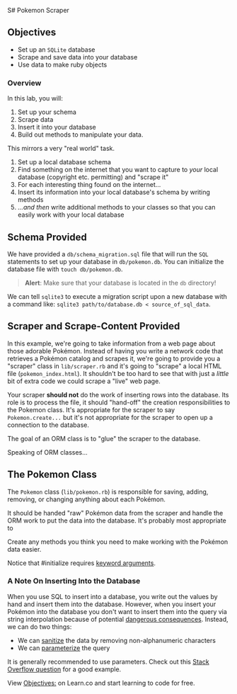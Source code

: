 S# Pokemon Scraper

## Objectives

- Set up an `SQLite` database
- Scrape and save data into your database
- Use data to make ruby objects

### Overview

In this lab, you will:

1. Set up your schema
2. Scrape data
3. Insert it into your database
4. Build out methods to manipulate your data.

This mirrors a very "real world" task.

1. Set up a local database schema
2. Find something on the internet that you want to capture to _your_ local database (copyright etc. permitting) and "scrape it"
3. For each interesting thing found on the internet...
4. Insert its information into your local database's schema by writing methods
5. _...and then_ write additional methods to your classes so that you can
   easily work with your local database

## Schema Provided

We have provided a `db/schema_migration.sql` file that will run the `SQL`
statements to set up your database in `db/pokemon.db`. You can initialize the
database file with `touch db/pokemon.db`.

> **Alert**: Make sure that your database is located in the `db` directory!

We can tell `sqlite3` to execute a migration script upon a new database with a
command like: `sqlite3 path/to/database.db < source_of_sql_data`.

## Scraper and Scrape-Content Provided

In this example, we're going to take information from a web page about those
adorable Pokémon. Instead of having you write a network code that retrieves a
Pokémon catalog and scrapes it, we're going to provide you a "scraper" class in
`lib/scraper.rb` and it's going to "scrape" a local HTML file
(`pokemon_index.html`). It shouldn't be too hard to see that with just a
_little_ bit of extra code we could scrape a "live" web page.

Your scraper **should not** do the work of inserting rows into the database.
Its role is to process the file, it should "hand-off" the creation
responsibilities to the Pokemon class. It's appropriate for the scraper to say
`Pokemon.create...` but it's not appropriate for the scraper to open up a
connection to the database.

The goal of an ORM class is to "glue" the scraper to the database.

Speaking of ORM classes...

## The Pokemon Class

The `Pokemon` class (`lib/pokemon.rb`) is responsible for saving, adding,
removing, or changing anything about each Pokémon.

It should be handed "raw" Pokémon data from the scraper and handle the ORM work
to put the data into the database. It's probably most appropriate to 

Create any methods you think you need to make working with the Pokémon data
easier.

Notice that #initialize requires [keyword arguments][].

### A Note On Inserting Into the Database

When you use SQL to insert into a database, you write out the values by hand
and insert them into the database.  However, when you insert your Pokémon into
the database you don't want to insert them into the query via string
interpolation because of potential [dangerous consequences][]. Instead, we can
do two things:

- We can [sanitize][] the data by removing non-alphanumeric characters
- We can [parameterize][] the query

It is generally recommended to use parameters. Check out this [Stack Overflow
question][] for a good example.

[dangerous consequences]: http://xkcd.com/327/
[sanitize]: https://www.quora.com/What-exactly-is-data-sanitization-with-respect-to-SQL-injection
[parameterize]: https://stackoverflow.com/questions/4712037/what-is-parameterized-query
[Stack Overflow question]: http://stackoverflow.com/questions/13462112/inserting-ruby-string-into-sqlite
[keyword arguments]: http://stackoverflow.com/questions/15062570/when-to-use-keyword-arguments-aka-named-parameters-in-ruby

<p data-visibility='hidden'>View <a href='https://learn.co/lessons/pokemon-scraper' title='Objectives:'>Objectives:</a> on Learn.co and start learning to code for free.</p>
